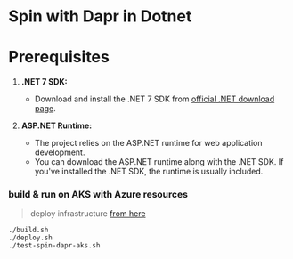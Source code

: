 # Spin with Dapr in Dotnet

# Prerequisites

1. **.NET 7 SDK:**
   - Download and install the .NET 7 SDK from [official .NET download page](https://dotnet.microsoft.com/download/dotnet/7.0).

2. **ASP.NET Runtime:**
   - The project relies on the ASP.NET runtime for web application development.
   - You can download the ASP.NET runtime along with the .NET SDK. If you've installed the .NET SDK, the runtime is usually included.


### build & run on AKS with Azure resources

> deploy infrastructure [from here](../../infra/aks-spin-dapr/README.md)

```
./build.sh
./deploy.sh
./test-spin-dapr-aks.sh
```